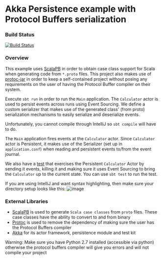 # Akka Persistence example with Protocol Buffers serialization

### Build Status
[![Build Status](https://travis-ci.org/calvinlfer/play-framework-validation-example.svg?branch=master)](https://travis-ci.org/calvinlfer/play-framework-validation-example)

### Overview 
This example uses [ScalaPB](https://trueaccord.github.io/ScalaPB/) in order to obtain case class support for Scala when
generating code from `*.proto` files. This project also makes use of [protoc-jar](https://github.com/os72/protoc-jar) in
order to keep a self-contained project without posing any requirements on the user of having the Protocol Buffer
compiler on their system.

Execute `sbt run` in order to run the `Main` application. The `Calculator` actor is used to persist events across runs
using Event Sourcing. We define a custom serializer that makes use of the generated class' (from proto)
serialization mechanisms to easily serialize and deserialize events.

Unfortunately, you cannot compile through IntelliJ so `sbt compile` will have to do.

The `Main` application fires events at the `Calculator` actor. Since `Calculator` actor is Persistent, it makes use of
the Serializer (set up in `application.conf`) when reading and persistent events to/from the event journal.

We also have a [test](https://github.com/referentiallytransparent/Akka-Persistence-example-with-Protocol-Buffers-serialization/blob/master/src/test/scala/com/experiments/calculator/PersistentCalculatorSpec.scala) that exercises the Persistent `Calculator` Actor by sending it events, killing it and making sure it uses Event Sourcing to bring the `Calculator` up to the current state. You can use `sbt test` to run the test.
 
 If you are using IntelliJ and want syntax highlighting, then make sure your directory setup looks like this:
 ![image](https://cloud.githubusercontent.com/assets/14280155/14578746/e1a8e258-035e-11e6-86af-5a74669930d5.png)

### External Libraries ###
- [ScalaPB](https://trueaccord.github.io/ScalaPB/) is used to generate `Scala case classes` from `proto` files. These case classes have the ability to convert to and from binary
- [Protoc](https://github.com/os72/protoc-jar) is used to remove the dependency of making sure the user has the Protocol Buffers compiler
- [Akka](http://akka.io/) for its actor framework, persistence module and test kit

Warning: Make sure you have Python 2.7 installed (accessible via python) otherwise the protocol buffers compiler will give you errors and will not compile your project